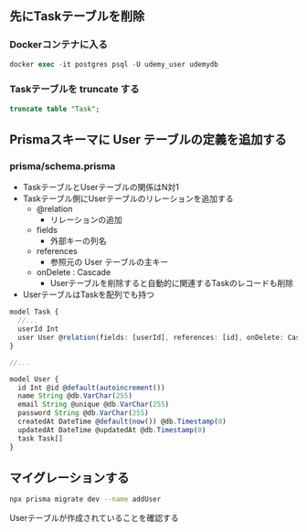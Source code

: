 ## 先にTaskテーブルを削除

### Dockerコンテナに入る

```sql
docker exec -it postgres psql -U udemy_user udemydb
```

### Taskテーブルを truncate する

```sql
truncate table "Task";
```

## Prismaスキーマに User テーブルの定義を追加する

### prisma/schema.prisma

- TaskテーブルとUserテーブルの関係はN対1
- Taskテーブル側にUserテーブルのリレーションを追加する
	- @relation
		- リレーションの追加 
	- fields
		- 外部キーの列名
	- references 
		- 参照元の User テーブルの主キー
	- onDelete : Cascade
		- Userテーブルを削除すると自動的に関連するTaskのレコードも削除
- UserテーブルはTaskを配列でも持つ

```ts
model Task {
  //...
  userId Int
  user User @relation(fields: [userId], references: [id], onDelete: Cascade)
}

//...

model User {
  id Int @id @default(autoincrement())
  name String @db.VarChar(255)
  email String @unique @db.VarChar(255)
  password String @db.VarChar(255)
  createdAt DateTime @default(now()) @db.Timestamp(0)
  updatedAt DateTime @updatedAt @db.Timestamp(0) 
  task Task[]
}
```

## マイグレーションする

```bash
npx prisma migrate dev --name addUser
```

Userテーブルが作成されていることを確認する